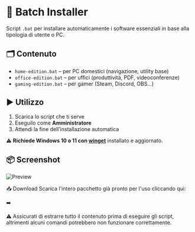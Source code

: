 # 🧰 Batch Installer

Script `.bat` per installare automaticamente i software essenziali in base alla tipologia di utente o PC.

## 🗂️ Contenuto

- `home-edition.bat` – per PC domestici (navigazione, utility base)
- `office-edition.bat` – per uffici (produttività, PDF, videoconferenze)
- `gaming-edition.bat` – per gamer (Steam, Discord, OBS...)

## ▶️ Utilizzo

1. Scarica lo script che ti serve
2. Eseguilo come **Amministratore**
3. Attendi la fine dell’installazione automatica

⚠️ **Richiede Windows 10 o 11 con [winget](https://learn.microsoft.com/it-it/windows/package-manager/winget/)** installato e aggiornato.

## 📦 Screenshot
![Preview](readme-assets/preview.png)


📥 Download
Scarica l'intero pacchetto già pronto per l'uso cliccando qui:

➡️

⚠️ Assicurati di estrarre tutto il contenuto prima di eseguire gli script, altrimenti alcuni comandi potrebbero non funzionare correttamente.

